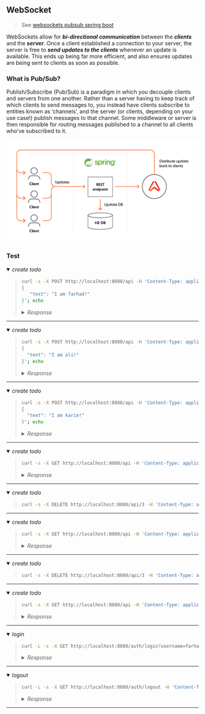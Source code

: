 ## WebSocket 

> See [websockets pubsub spring boot](https://ably.com/blog/websockets-pubsub-spring-boot)

WebSockets allow for ***bi-directional communication*** between the ***clients*** and the ***server***. Once a client established a connection to your server, the server is free to ***send updates to the clients*** whenever an update is available. This ends up being far more efficient, and also ensures updates are being sent to clients as soon as possible.

### What is Pub/Sub?

Publish/Subscribe (Pub/Sub) is a paradigm in which you decouple clients and servers from one another. Rather than a server having to keep track of which clients to send messages to, you instead have clients subscribe to entities known as ‘channels’, and the server (or clients, depending on your use case!) publish messages to that channel. Some middleware or server is then responsible for routing messages published to a channel to all clients who’ve subscribed to it.




![Simple collaborative TODO list](images/spring-book-to-do-app-architecture.webp)


<!--
creating a simple collaborative TODO list. Anyone will be able to add new TODOs, remove them, and mark them completed/incomplete. These events will be communicated over WebSockets, and make use of [Ably](https://ably.com/) to handle our Pub/Sub. We’ll make use of H2 to store our data, and wrap it up in a Docker container to make it easily deployable.
-->

### Test 


<details open><summary><i>create todo</i></summary><blockquote>

```sh
curl -s -X POST http://localhost:8080/api -H 'Content-Type: application/json' --cookie "username=farhad" -d'
{
   "text": "I am farhad!"
}'; echo
```

<details><summary><i>Response</i></summary>

```json
{"id":1,"text":"I am farhad!","userName":"farhad","complated":false}
```

</details>

</blockquote></details>

---

<details open><summary><i>create todo</i></summary><blockquote>

```sh
curl -s -X POST http://localhost:8080/api -H 'Content-Type: application/json' --cookie "username=ali" -d'
{
  "text": "I am ali!"
}'; echo
```

<details><summary><i>Response</i></summary>

```json
{"id":2,"text":"I am ali!","userName":"ali","complated":false}
```

</details>

</blockquote></details>

---

<details open><summary><i>create todo</i></summary><blockquote>

```sh
curl -s -X POST http://localhost:8080/api -H 'Content-Type: application/json' --cookie "username=karim" -d'
{
  "text": "I am karim!"
}'; echo
```

<details><summary><i>Response</i></summary>

```json
{"id":3,"text":"I am karim!","userName":"karim","complated":false}
```

</details>

</blockquote></details>

---


<details open><summary><i>create todo</i></summary><blockquote>

```sh
curl -s -X GET http://localhost:8080/api -H 'Content-Type: application/json'| jq '.'
```

<details><summary><i>Response</i></summary>

```json
[
  {
    "id": 1,
    "text": "I am farhad!",
    "userName": "farhad",
    "complated": false
  },
  {
    "id": 2,
    "text": "I am ali!",
    "userName": "ali",
    "complated": false
  },
  {
    "id": 3,
    "text": "I am karim!",
    "userName": "karim",
    "complated": false
  }
]
```

</details>

</blockquote></details>

---

<details open><summary><i>create todo</i></summary><blockquote>

```sh
curl -s -X DELETE http://localhost:8080/api/3 -H 'Content-Type: application/json' --cookie "username=farhad"  ; echo
```

</blockquote></details>

---

<details open><summary><i>create todo</i></summary><blockquote>

```sh
curl -s -X GET http://localhost:8080/api -H 'Content-Type: application/json'| jq '.'
```

<details><summary><i>Response</i></summary>

```json
[
  {
    "id": 1,
    "text": "I am farhad!",
    "userName": "farhad",
    "complated": false
  },
  {
    "id": 2,
    "text": "I am ali!",
    "userName": "ali",
    "complated": false
  },
  {
    "id": 3,
    "text": "I am karim!",
    "userName": "karim",
    "complated": false
  }
]
```

</details>

</blockquote></details>

---

<details open><summary><i>create todo</i></summary><blockquote>

```sh
curl -s -X DELETE http://localhost:8080/api/3 -H 'Content-Type: application/json' --cookie "username=karim"  ; echo
```

</blockquote></details>

---

<details open><summary><i>create todo</i></summary><blockquote>

```sh
curl -s -X GET http://localhost:8080/api -H 'Content-Type: application/json'| jq '.'
```

<details><summary><i>Response</i></summary>

```json
[
  {
    "id": 1,
    "text": "I am farhad!",
    "userName": "farhad",
    "complated": false
  },
  {
    "id": 2,
    "text": "I am ali!",
    "userName": "ali",
    "complated": false
  }
]
```

</details>

</blockquote></details>

---

<details open><summary><i>login</i></summary><blockquote>

```sh
curl -L -s -X GET http://localhost:8080/auth/login?username=farhad -H 'Content-Type: application/json' | jq '.'
```

<details><summary><i>Response</i></summary>

```json
[
  {
    "id": 1,
    "text": "I am farhad!",
    "userName": "farhad",
    "complated": false
  },
  {
    "id": 2,
    "text": "I am ali!",
    "userName": "ali",
    "complated": false
  }
]
```

</details>

</blockquote></details>

---

<details open><summary><i>logout</i></summary><blockquote>

```sh
curl -L -s -X GET http://localhost:8080/auth/logout -H 'Content-Type: application/json' --cookie "username=farhad" | jq '.'
```

<details><summary><i>Response</i></summary>

```json
[
  {
    "id": 1,
    "text": "I am farhad!",
    "userName": "farhad",
    "complated": false
  },
  {
    "id": 2,
    "text": "I am ali!",
    "userName": "ali",
    "complated": false
  }
]
```

</details>

</blockquote></details>

---

